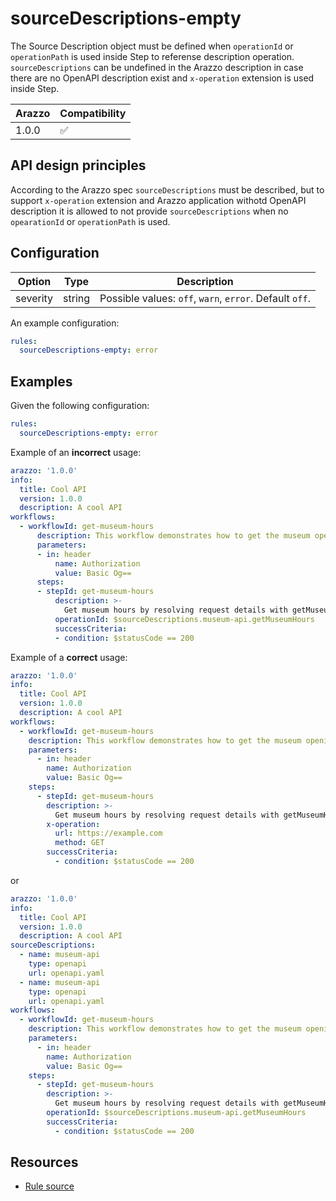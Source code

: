 # sourceDescriptions-empty

The Source Description object must be defined when `operationId` or `operationPath` is used inside Step to referense description operation.
`sourceDescriptions` can be undefined in the Arazzo description in case there are no OpenAPI description exist and `x-operation` extension is used inside Step.

| Arazzo | Compatibility |
| ------ | ------------- |
| 1.0.0  | ✅            |

## API design principles

According to the Arazzo spec `sourceDescriptions` must be described, but to support `x-operation` extension and Arazzo application withotd OpenAPI description it is allowed to not provide `sourceDescriptions` when no `opearationId` or `operationPath` is used.

## Configuration

| Option   | Type   | Description                                             |
| -------- | ------ | ------------------------------------------------------- |
| severity | string | Possible values: `off`, `warn`, `error`. Default `off`. |

An example configuration:

```yaml
rules:
  sourceDescriptions-empty: error
```

## Examples

Given the following configuration:

```yaml
rules:
  sourceDescriptions-empty: error
```

Example of an **incorrect** usage:

```yaml Incorrect example
arazzo: '1.0.0'
info:
  title: Cool API
  version: 1.0.0
  description: A cool API
workflows:
  - workflowId: get-museum-hours
      description: This workflow demonstrates how to get the museum opening hours and buy tickets.
      parameters:
      - in: header
          name: Authorization
          value: Basic Og==
      steps:
      - stepId: get-museum-hours
          description: >-
            Get museum hours by resolving request details with getMuseumHours operationId from openapi.yaml description.
          operationId: $sourceDescriptions.museum-api.getMuseumHours
          successCriteria:
          - condition: $statusCode == 200
```

Example of a **correct** usage:

```yaml Correct example
arazzo: '1.0.0'
info:
  title: Cool API
  version: 1.0.0
  description: A cool API
workflows:
  - workflowId: get-museum-hours
    description: This workflow demonstrates how to get the museum opening hours and buy tickets.
    parameters:
      - in: header
        name: Authorization
        value: Basic Og==
    steps:
      - stepId: get-museum-hours
        description: >-
          Get museum hours by resolving request details with getMuseumHours operationId from openapi.yaml description.
        x-operation:
          url: https://example.com
          method: GET
        successCriteria:
          - condition: $statusCode == 200
```

or

```yaml Correct example
arazzo: '1.0.0'
info:
  title: Cool API
  version: 1.0.0
  description: A cool API
sourceDescriptions:
  - name: museum-api
    type: openapi
    url: openapi.yaml
  - name: museum-api
    type: openapi
    url: openapi.yaml
workflows:
  - workflowId: get-museum-hours
    description: This workflow demonstrates how to get the museum opening hours and buy tickets.
    parameters:
      - in: header
        name: Authorization
        value: Basic Og==
    steps:
      - stepId: get-museum-hours
        description: >-
          Get museum hours by resolving request details with getMuseumHours operationId from openapi.yaml description.
        operationId: $sourceDescriptions.museum-api.getMuseumHours
        successCriteria:
          - condition: $statusCode == 200
```

## Resources

- [Rule source](https://github.com/Redocly/redocly-cli/blob/main/packages/core/src/rules/arazzo/sourceDescriptions-empty.ts)
